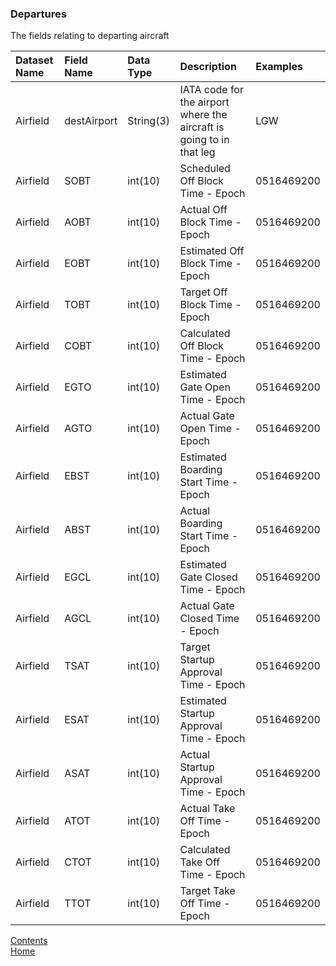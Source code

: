 ### Departures

The fields relating to departing aircraft

| Dataset Name  | Field Name  | Data Type | Description | Examples |
|:--------------|:------------|:----------|:------------|:---------|
|Airfield|destAirport|String(3)|IATA code for the airport where the aircraft is going to in that leg|LGW|
|Airfield|SOBT|int(10)|Scheduled Off Block Time - Epoch|0516469200|
|Airfield|AOBT|int(10)|Actual Off Block Time - Epoch|0516469200|
|Airfield|EOBT|int(10)|Estimated Off Block Time - Epoch|0516469200|
|Airfield|TOBT|int(10)|Target Off Block Time - Epoch|0516469200|
|Airfield|COBT|int(10)|Calculated Off Block Time - Epoch|0516469200|
|Airfield|EGTO|int(10)|Estimated Gate Open Time - Epoch|0516469200|
|Airfield|AGTO|int(10)|Actual Gate Open Time - Epoch|0516469200|
|Airfield|EBST|int(10)|Estimated Boarding Start Time - Epoch|0516469200|
|Airfield|ABST|int(10)|Actual Boarding Start Time - Epoch|0516469200|
|Airfield|EGCL|int(10)|Estimated Gate Closed Time - Epoch|0516469200|
|Airfield|AGCL|int(10)|Actual Gate Closed Time - Epoch|0516469200|
|Airfield|TSAT|int(10)|Target Startup Approval Time - Epoch|0516469200|
|Airfield|ESAT|int(10)|Estimated Startup Approval Time - Epoch|0516469200|
|Airfield|ASAT|int(10)|Actual Startup Approval Time - Epoch|0516469200|
|Airfield|ATOT|int(10)|Actual Take Off Time - Epoch|0516469200|
|Airfield|CTOT|int(10)|Calculated Take Off Time - Epoch|0516469200|
|Airfield|TTOT|int(10)|Target Take Off Time - Epoch|0516469200|


[Contents](./contents.md)<br />
[Home](./)
